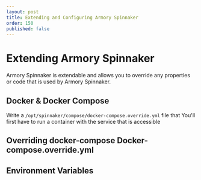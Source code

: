 ```yaml
---
layout: post
title: Extending and Configuring Armory Spinnaker
order: 150
published: false
---
```

# Extending Armory Spinnaker

Armory Spinnaker is extendable and allows you to override any properties or code that is used by Armory Spinnaker.

## Docker & Docker Compose

Write a `/opt/spinnaker/compose/docker-compose.override.yml` file that  You'll first have to run a container with the service that is accessible

## Overriding docker-compose Docker-compose.override.yml

## Environment Variables
